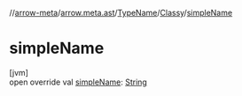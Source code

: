 //[arrow-meta](../../../../index.md)/[arrow.meta.ast](../../index.md)/[TypeName](../index.md)/[Classy](index.md)/[simpleName](simple-name.md)

# simpleName

[jvm]\
open override val [simpleName](simple-name.md): [String](https://kotlinlang.org/api/latest/jvm/stdlib/kotlin/-string/index.html)
